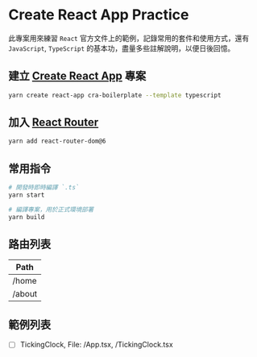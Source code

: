 # Create React App Practice

此專案用來練習 `React` 官方文件上的範例，記錄常用的套件和使用方式，還有 `JavaScript`, `TypeScript` 的基本功，盡量多些註解說明，以便日後回憶。

## 建立 [Create React App](https://github.com/facebook/create-react-app) 專案

```sh
yarn create react-app cra-boilerplate --template typescript
```

## 加入 [React Router](https://reactrouter.com/)

```sh
yarn add react-router-dom@6
```

## 常用指令

```sh
# 開發時即時編譯 `.ts`
yarn start

# 編譯專案，用於正式環境部署
yarn build
```

## 路由列表

| Path |
| ---- |
| /home |
| /about |

## 範例列表

- [ ] TickingClock, File: /App.tsx, /TickingClock.tsx
